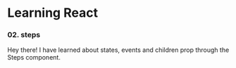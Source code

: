 # Learning React

### 02. steps

Hey there! I have learned about states, events and children prop through the Steps component.
